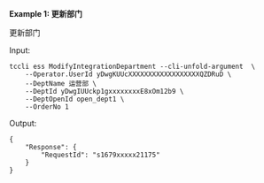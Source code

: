**Example 1: 更新部门**

更新部门

Input: 

```
tccli ess ModifyIntegrationDepartment --cli-unfold-argument  \
    --Operator.UserId yDwgKUUcXXXXXXXXXXXXXXXXXXQZDRuD \
    --DeptName 运营部 \
    --DeptId yDwgIUUckp1gxxxxxxxxE8xOm12b9 \
    --DeptOpenId open_dept1 \
    --OrderNo 1
```

Output: 
```
{
    "Response": {
        "RequestId": "s1679xxxxx21175"
    }
}
```

